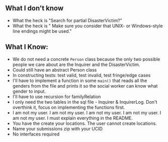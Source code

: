 ## What I don't know

* What the heck is "Search for partial DisasterVictim?"
* What the heck is " Make sure you consider that UNIX- or Windows-style line endings might be used."

## What I Know:

* We do not need a concrete `Person` class because the only two possible people we care
  about are the Inquirer and the DisasterVictim.
* Could still have an abstract Person class
* In constructing tests: test valid, test invalid, test fringe/edge cases
* I'll have to implement a function in some `main()` that reads all the genders from the
file and prints it so the social worker can know what gender to input.
* I'll have to use recursion for familyRelation
* I only need the two tables in the sql file - Inquirer & InquirerLog. Don't overthink it, focus
on implementing the functions first.
* I am not my user. I am not my user. I am not my user. I am not my user. I am not my user.
I must explain everything in the README.
* You have the create your locations. The user cannot create locations.
* Name your submissions zip with your UCID
* No interfaces required